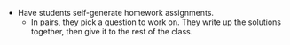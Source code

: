 
* Have students self-generate homework assignments. 
    - In pairs, they pick a question to work on. They write up the solutions together, then give it to the rest of the class. 